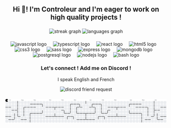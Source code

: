 <h2 align="center">Hi 👋! I'm Controleur and I'm eager to work on high quality projects !</h2>

###

<div align="center">
  <img src="https://nirzak-streak-stats.vercel.app?user=controleur" height="150" alt="streak graph"  />
  <img src="https://github-readme-stats.vercel.app/api/top-langs?username=controleur&layout=compact&card_width=320&langs_count=5" height="150px" alt="languages graph"  />
</div>

###

<div align="center">
  <img src="https://cdn.jsdelivr.net/gh/devicons/devicon/icons/javascript/javascript-original.svg" height="30" alt="javascript logo"  />
  <img width="12" />
  <img src="https://cdn.jsdelivr.net/gh/devicons/devicon/icons/typescript/typescript-original.svg" height="30" alt="typescript logo"  />
  <img width="12" />
  <img src="https://cdn.jsdelivr.net/gh/devicons/devicon/icons/react/react-original.svg" height="30" alt="react logo"  />
  <img width="12" />
  <img src="https://cdn.jsdelivr.net/gh/devicons/devicon/icons/html5/html5-original.svg" height="30" alt="html5 logo"  />
  <img width="12" />
  <img src="https://cdn.jsdelivr.net/gh/devicons/devicon/icons/css3/css3-original.svg" height="30" alt="css3 logo"  />
  <img width="12" />
  <img src="https://cdn.jsdelivr.net/gh/devicons/devicon/icons/sass/sass-original.svg" height="30" alt="sass logo"  />
  <img width="12" />
  <img src="https://cdn.jsdelivr.net/gh/devicons/devicon/icons/express/express-original.svg" height="30" alt="express logo"  />
  <img width="12" />
  <img src="https://cdn.jsdelivr.net/gh/devicons/devicon/icons/mongodb/mongodb-original.svg" height="30" alt="mongodb logo"  />
  <img width="12" />
  <img src="https://cdn.jsdelivr.net/gh/devicons/devicon/icons/postgresql/postgresql-original.svg" height="30" alt="postgresql logo"  />
  <img width="12" />
  <img src="https://cdn.jsdelivr.net/gh/devicons/devicon/icons/nodejs/nodejs-original.svg" height="30" alt="nodejs logo"  />
  <img width="12" />
  <img src="https://cdn.jsdelivr.net/gh/devicons/devicon/icons/bash/bash-original.svg" height="30" alt="bash logo"  />
</div>

###
<div align="center">
  <h3>Let's connect ! Add me on Discord !</h3>
  <p>I speak English and French</p>
  <picture align="center">
    <source media="(prefers-color-scheme: dark)" srcset="https://i.imgur.com/JWBDAVb.png">
    <source media="(prefers-color-scheme: light)" srcset="https://i.imgur.com/IfDAcYg.png">
    <img alt="discord friend request" src="https://i.imgur.com/JWBDAVb.png" width="500px">
  </picture>
</div>


###

<picture>
  <source media="(prefers-color-scheme: dark)" srcset="https://raw.githubusercontent.com/controleur/controleur/output/pacman-contribution-graph-dark.svg">
  <source media="(prefers-color-scheme: light)" srcset="https://raw.githubusercontent.com/controleur/controleur/output/pacman-contribution-graph.svg">
  <img alt="pacman contribution graph" src="https://raw.githubusercontent.com/controleur/controleur/output/pacman-contribution-graph.svg">
</picture>


###
